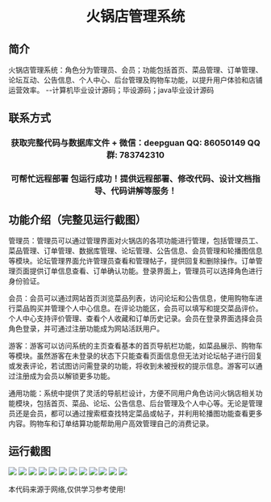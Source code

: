 <p><h1 align="center">火锅店管理系统</h1></p>

## 简介
火锅店管理系统：角色分为管理员、会员；功能包括首页、菜品管理、订单管理、论坛互动、公告信息、个人中心、后台管理及购物车功能，以提升用户体验和店铺运营效率。    --计算机毕业设计源码；毕设源码；java毕业设计源码


## 联系方式
<p><h3 align="center">获取完整代码与数据库文件 + 微信：deepguan QQ: 86050149 QQ群: 783742310</h3></p>
<p><h3 align="center">可帮忙远程部署 包运行成功！提供远程部署、修改代码、设计文档指导、代码讲解等服务！</h3></p>

## 功能介绍（完整见运行截图）
管理员：管理员可以通过管理界面对火锅店的各项功能进行管理，包括管理员工、菜品管理、订单管理、数据库管理、论坛管理、公告信息、会员管理和轮播图信息等模块。论坛管理界面允许管理员查看和管理帖子，提供回复和删除操作。订单管理页面提供订单信息查看、订单确认功能。登录界面上，管理员可以选择角色进行身份验证。

会员：会员可以通过网站首页浏览菜品列表，访问论坛和公告信息，使用购物车进行菜品购买并管理个人中心信息。在评论功能区，会员可以填写和提交菜品评价。个人中心支持评价管理、查看个人收藏和订单历史记录。会员在登录界面选择会员角色登录，并可通过注册功能成为网站活跃用户。

游客：游客可以访问系统的主页查看基本的首页导航栏功能，如菜品展示、购物车等模块。虽然游客在未登录的状态下只能查看页面信息但无法对论坛帖子进行回复或发表评论，若试图访问需登录的功能，将收到未被授权的提示信息。游客可以通过注册成为会员以解锁更多功能。

通用功能：系统中提供了灵活的导航栏设计，方便不同用户角色访问火锅店相关功能模块，包括首页、菜品、论坛、公告信息、后台管理及个人中心等。无论是管理员还是会员，都可以通过搜索框查找特定菜品或帖子，并利用轮播图功能查看更多内容。购物车和订单结算功能帮助用户高效管理自己的消费记录。


## 运行截图
![](img/001.jpg)
![](img/002.jpg)
![](img/003.jpg)
![](img/004.jpg)
![](img/005.jpg)
![](img/006.jpg)
![](img/007.jpg)
![](img/008.jpg)
![](img/009.jpg)
![](img/010.jpg)
![](img/011.jpg)
![](img/012.jpg)

<p>本代码来源于网络,仅供学习参考使用!</p>
